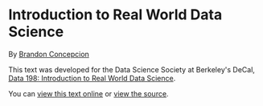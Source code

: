 # Introduction to Real World Data Science

By [Brandon Concepcion](http://brandonconcepcion.com)

This text was developed for the Data Science Society at Berkeley's DeCal, [Data 198: Introduction to Real World Data Science][data198].

You can [view this text online][ghpages] or [view the source][source].

[data198]: http://dssdecal.org
[ghpages]: https://dss-data198.github.io/textbook/chapters
[source]: https://github.com/dss-data198/textbook

